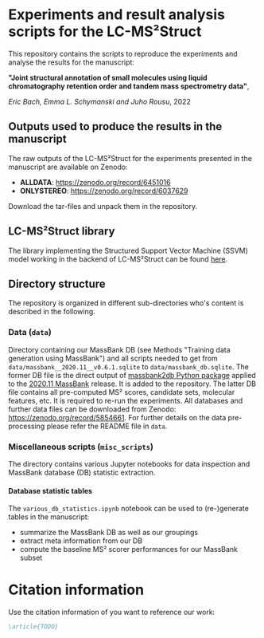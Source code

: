 # Experiments and result analysis scripts for the LC-MS²Struct

This repository contains the scripts to reproduce the experiments and analyse the results for the manuscript: 

**"Joint structural annotation of small molecules using liquid chromatography retention order and tandem mass spectrometry data"**,

*Eric Bach, Emma L. Schymanski and Juho Rousu*, 2022

## Outputs used to produce the results in the manuscript

The raw outputs of the LC-MS²Struct for the experiments presented in the manuscript are available on Zenodo:

- **ALLDATA**: https://zenodo.org/record/6451016
- **ONLYSTEREO**: https://zenodo.org/record/6037629

Download the tar-files and unpack them in the repository.

## LC-MS²Struct library

The library implementing the Structured Support Vector Machine (SSVM) model working in the backend of LC-MS²Struct 
can be found [here](https://github.com/aalto-ics-kepaco/msms_rt_ssvm). 

## Directory structure

The repository is organized in different sub-directories who's content is described in the following.

### Data (```data```)

Directory containing our MassBank DB (see Methods "Training data generation using MassBank") and all scripts needed to 
get from ```data/massbank__2020.11__v0.6.1.sqlite``` to ```data/massbank_db.sqlite```. The former DB file is the 
direct output of [massbank2db Python package](https://github.com/bachi55/massbank2db) applied to the [2020.11 
MassBank](https://github.com/MassBank/MassBank-data/releases/tag/2020.11) release. It is added to the repository. The 
latter DB file contains all pre-computed MS² scores, candidate sets, molecular features, etc. It is required to 
re-run the experiments. All databases and further data files can be downloaded from Zenodo: https://zenodo.org/record/5854661. 
For further details on the data pre-processing please refer the README file in ```data```.

### Miscellaneous scripts (```misc_scripts```) 

The directory contains various Jupyter notebooks for data inspection and MassBank database (DB) statistic extraction. 

#### Database statistic tables

The ```various_db_statistics.ipynb``` notebook can be used to (re-)generate tables in the manuscript:
- summarize the MassBank DB as well as our groupings
- extract meta information from our DB 
- compute the baseline MS² scorer performances for our MassBank subset

# Citation information

Use the citation information of you want to reference our work:

```bibtex
\article{TODO}
```
